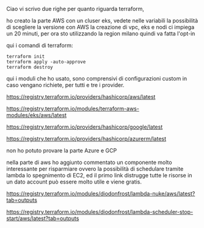 <!--
  ~ Licensed to the Apache Software Foundation (ASF) under one
  ~ or more contributor license agreements.  See the NOTICE file
  ~ distributed with this work for additional information
  ~ regarding copyright ownership.  The ASF licenses this file
  ~ to you under the Apache License, Version 2.0 (the
  ~ "License"); you may not use this file except in compliance
  ~ with the License.  You may obtain a copy of the License at
  ~
  ~   http://www.apache.org/licenses/LICENSE-2.0
  ~
  ~ Unless required by applicable law or agreed to in writing,
  ~ software distributed under the License is distributed on an
  ~ "AS IS" BASIS, WITHOUT WARRANTIES OR CONDITIONS OF ANY
  ~ KIND, either express or implied.  See the License for the
  ~ specific language governing permissions and limitations
  ~ under the License.
  ~
-->

Ciao vi scrivo due righe per quanto riguarda terraform,

ho creato la parte AWS con un cluser eks, vedete nelle variabili la possibilità di scegliere la versione
con AWS la creazione di vpc, eks e nodi ci impiega un 20 minuti, per ora sto utilizzando la region milano
quindi va fatta l'opt-in

qui i comandi di terraform:
```
terraform init 
terraform apply -auto-approve  
terraform destroy
```

qui i moduli che ho usato, sono comprensivi di configurazioni custom in caso vengano richiete, per tutti e tre i
provider.


https://registry.terraform.io/providers/hashicorp/aws/latest

https://registry.terraform.io/modules/terraform-aws-modules/eks/aws/latest

https://registry.terraform.io/providers/hashicorp/google/latest

https://registry.terraform.io/providers/hashicorp/azurerm/latest

non ho potuto provare la parte Azure e GCP

nella parte di aws ho aggiunto commentato un componente molto interessante per risparmiare
ovvero la possibilità di schedulare tramite lambda lo spegnimento di EC2, ed il primo link distrugge tutte le risorse in un dato account può essere molto utile e viene gratis.

https://registry.terraform.io/modules/diodonfrost/lambda-nuke/aws/latest?tab=outputs

https://registry.terraform.io/modules/diodonfrost/lambda-scheduler-stop-start/aws/latest?tab=outputs
